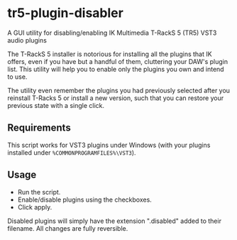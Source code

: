 # tr5-plugin-disabler

A GUI utility for disabling/enabling IK Multimedia T-RackS 5 (TR5) VST3 audio plugins

The T-RackS 5 installer is notorious for installing all the plugins that IK offers, even if you have but a handful of them, cluttering your DAW's plugin list.
This utility will help you to enable only the plugins you own and intend to use.

The utility even remember the plugins you had previously selected after you reinstall T-Racks 5 or install a new version, such that you can restore your previous state with a single click.

## Requirements

This script works for VST3 plugins under Windows (with your plugins installed under `%COMMONPROGRAMFILES%\VST3`).

## Usage

* Run the script.
* Enable/disable plugins using the checkboxes.
* Click apply.

Disabled plugins will simply have the extension ".disabled" added to their filename. All changes are fully reversible.
